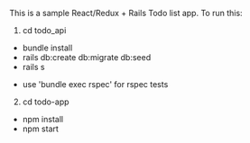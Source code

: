 This is a sample React/Redux + Rails Todo list app. To run this:
1. cd todo_api
- bundle install
- rails db:create db:migrate db:seed
- rails s

* use 'bundle exec rspec' for rspec tests 

2. cd todo-app
- npm install
- npm start
